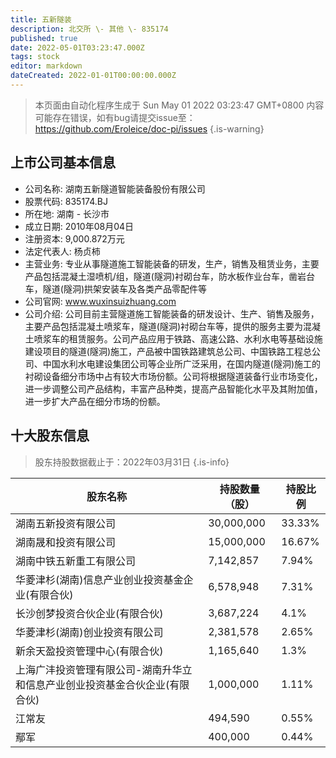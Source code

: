 ```yaml
---
title: 五新隧装
description: 北交所 \- 其他 \- 835174
published: true
date: 2022-05-01T03:23:47.000Z
tags: stock
editor: markdown
dateCreated: 2022-01-01T00:00:00.000Z
---
```


> 本页面由自动化程序生成于 Sun May 01 2022 03:23:47 GMT+0800
> 内容可能存在错误，如有bug请提交issue至：https://github.com/Eroleice/doc-pi/issues
{.is-warning}

## 上市公司基本信息
- 公司名称: 湖南五新隧道智能装备股份有限公司
- 股票代码: 835174.BJ
- 所在地: 湖南 - 长沙市
- 成立日期: 2010年08月04日
- 注册资本: 9,000.872万元
- 法定代表人: 杨贞柿
- 主营业务: 专业从事隧道施工智能装备的研发，生产，销售及租赁业务，主要产品包括混凝土湿喷机/组，隧道(隧洞)衬砌台车，防水板作业台车，凿岩台车，隧道(隧洞)拱架安装车及各类产品零配件等
- 公司官网: www.wuxinsuizhuang.com
- 公司介绍: 公司目前主营隧道施工智能装备的研发设计、生产、销售及服务，主要产品包括混凝土喷浆车，隧道(隧洞)衬砌台车等，提供的服务主要为混凝土喷浆车的租赁服务。公司产品应用于铁路、高速公路、水利水电等基础设施建设项目的隧道(隧洞)施工，产品被中国铁路建筑总公司、中国铁路工程总公司、中国水利水电建设集团公司等企业所广泛采用，在国内隧道(隧洞)施工的衬砌设备细分市场中占有较大市场份额。公司将根据隧道装备行业市场变化，进一步调整公司产品结构，丰富产品种类，提高产品智能化水平及其附加值，进一步扩大产品在细分市场的份额。


## 十大股东信息
> 股东持股数据截止于：2022年03月31日
{.is-info}

| 股东名称 | 持股数量（股） | 持股比例 |
| --- | --- | --- |
| 湖南五新投资有限公司 | 30,000,000 | 33.33% |
| 湖南晟和投资有限公司 | 15,000,000 | 16.67% |
| 湖南中铁五新重工有限公司 | 7,142,857 | 7.94% |
| 华菱津杉(湖南)信息产业创业投资基金企业(有限合伙) | 6,578,948 | 7.31% |
| 长沙创梦投资合伙企业(有限合伙) | 3,687,224 | 4.1% |
| 华菱津杉(湖南)创业投资有限公司 | 2,381,578 | 2.65% |
| 新余天盈投资管理中心(有限合伙) | 1,165,640 | 1.3% |
| 上海广沣投资管理有限公司-湖南升华立和信息产业创业投资基金合伙企业(有限合伙) | 1,000,000 | 1.11% |
| 江常友 | 494,590 | 0.55% |
| 鄢军 | 400,000 | 0.44% |




